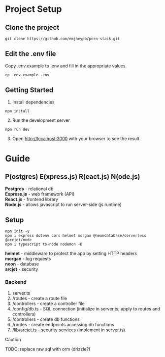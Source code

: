 # Project Setup
## Clone the project
```
git clone https://github.com/emjheypb/pern-stack.git
```
## Edit the .env file
Copy .env.example to .env and fill in the appropriate values.
```
cp .env.example .env
```

## Getting Started
1. Install dependencies
```
npm install
```
2. Run the development server
```
npm run dev
```
3. Open [http://localhost:3000](http://localhost:3000) with your browser to see the result.

# Guide
## P(ostgres) E(xpress.js) R(eact.js) N(ode.js)
**Postgres** - relational db\
**Express.js** - web framework (API)\
**React.js** - frontend library\
**Node.js** - allows javascript to run server-side (js runtime)

## Setup
```
npm init -y
npm i express dotenv cors helmet morgan @neondatabase/serverless @arcjet/node
npm i typescript ts-node nodemon -D
```

**helmet** - middleware to protect the app by setting HTTP headers\
**morgan** - log requests\
**neon** - database\
**arcjet** - security

### Backend
1. server.ts
2. /routes - create a route file
3. /controllers - create a controller file
4. /config/db.ts - SQL connection (initialize in server.ts; apply to routes and controllers)
5. /controllers - create db functions
6. /routes - create endpoints accessing db functions
7. /lib/arcjet.ts - security services (implement in server.ts)

> [!CAUTION]
> TODO: replace raw sql with orm (drizzle?)
